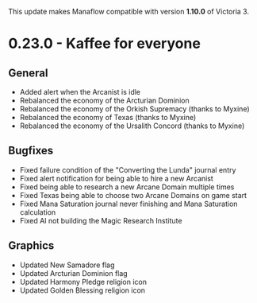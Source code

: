 This update makes Manaflow compatible with version **1.10.0** of Victoria 3.

# 0.23.0 - Kaffee for everyone
## General
- Added alert when the Arcanist is idle
- Rebalanced the economy of the Arcturian Dominion
- Rebalanced the economy of the Orkish Supremacy (thanks to Myxine)
- Rebalanced the economy of Texas (thanks to Myxine)
- Rebalanced the economy of the Ursalith Concord (thanks to Myxine)
## Bugfixes
- Fixed failure condition of the "Converting the Lunda" journal entry
- Fixed alert notification for being able to hire a new Arcanist
- Fixed being able to research a new Arcane Domain multiple times
- Fixed Texas being able to choose two Arcane Domains on game start
- Fixed Mana Saturation journal never finishing and Mana Saturation calculation
- Fixed AI not building the Magic Research Institute
## Graphics
- Updated New Samadore flag
- Updated Arcturian Dominion flag
- Updated Harmony Pledge religion icon 
- Updated Golden Blessing religion icon